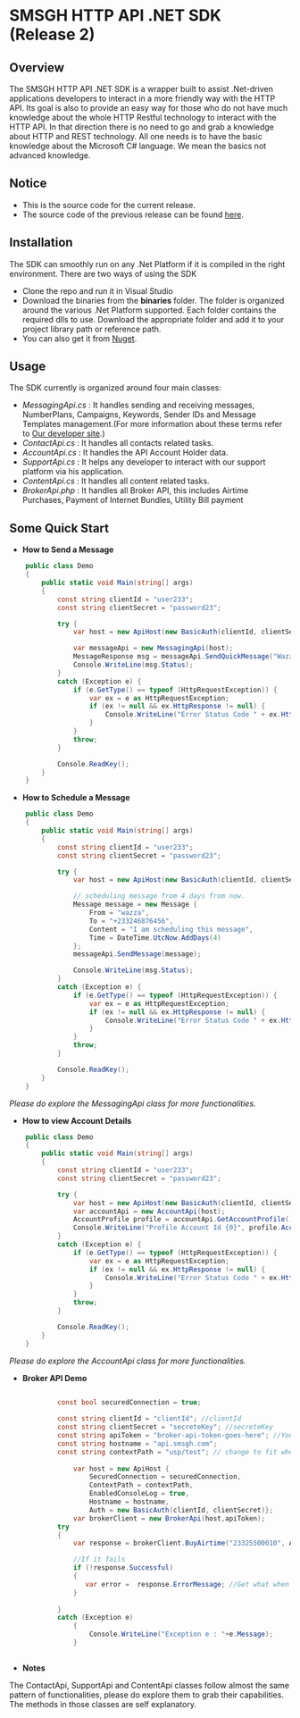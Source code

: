 SMSGH HTTP API .NET SDK (Release 2)
===================================

## **Overview**

The SMSGH HTTP API .NET SDK is a wrapper built to assist .Net-driven applications developers to interact in a more friendly way with the HTTP API.
Its goal is also to provide an easy way for those who do not have much knowledge about the whole HTTP Restful technology to interact with the HTTP API.
In that direction there is no need to go and grab a knowledge about HTTP and REST technology. 
All one needs is to have the basic knowledge about the Microsoft C# language. We mean the basics not advanced knowledge.

## **Notice**
* This is the source code for the current release.
* The source code of the previous release can be found [here](https://github.com/smsgh/smsghapi-csharp/tree/release-1).

## **Installation**

The SDK can smoothly run on any .Net Platform if it is compiled in the right environment. There are two ways of using the SDK

* Clone the repo and run it in Visual Studio
* Download the binaries from the **binaries** folder. The folder is organized around the various .Net Platform supported. Each folder contains the required dlls to use. Download the appropriate folder and add it to your project library path or reference path.
* You can also get it from [Nuget](https://www.nuget.org/packages/Smsgh.Api.Sdk/1.0.0).
 
## **Usage**

The SDK currently is organized around four main classes:

* *MessagingApi.cs* : 
    It handles sending and receiving messages, NumberPlans, Campaigns, Keywords, Sender IDs and Message Templates management.(For more information about these terms refer to [Our developer site](http://developers.smsgh.com/).)
* *ContactApi.cs* : 
        It handles all contacts related tasks. 
* *AccountApi.cs* : 
        It handles the API Account Holder data.
* *SupportApi.cs* : 
        It helps any developer to interact with our support platform via his application.
* *ContentApi.cs* :
		It handles all content related tasks.
* *BrokerApi.php* : 
        It handles all Broker API, this includes Airtime Purchases, Payment of Internet Bundles, Utility Bill payment 

## **Some Quick Start**

* **How to Send a Message**

```c#
    public class Demo
    {
        public static void Main(string[] args)
        {
            const string clientId = "user233";
            const string clientSecret = "password23";

            try {
                var host = new ApiHost(new BasicAuth(clientId, clientSecret));

                var messageApi = new MessagingApi(host);
                MessageResponse msg = messageApi.SendQuickMessage("Wazza", "+233244675897", "Hello Big Bro!", true);
                Console.WriteLine(msg.Status);
            }
            catch (Exception e) {
                if (e.GetType() == typeof (HttpRequestException)) {
                    var ex = e as HttpRequestException;
                    if (ex != null && ex.HttpResponse != null) {
                        Console.WriteLine("Error Status Code " + ex.HttpResponse.Status);
                    }
                }
                throw;
            }

            Console.ReadKey();
        }
    }

```

* **How to Schedule a Message**

```c#
    public class Demo
    {
        public static void Main(string[] args)
        {
            const string clientId = "user233";
            const string clientSecret = "password23";

            try {
                var host = new ApiHost(new BasicAuth(clientId, clientSecret));

                // scheduling message from 4 days from now.
                Message message = new Message {
                    From = "wazza",
                    To = "+233246876456",
                    Content = "I am scheduling this message",
                    Time = DateTime.UtcNow.AddDays(4)
                };
                messageApi.SendMessage(message);

                Console.WriteLine(msg.Status);
            }
            catch (Exception e) {
                if (e.GetType() == typeof (HttpRequestException)) {
                    var ex = e as HttpRequestException;
                    if (ex != null && ex.HttpResponse != null) {
                        Console.WriteLine("Error Status Code " + ex.HttpResponse.Status);
                    }
                }
                throw;
            }

            Console.ReadKey();
        }
    }

```
*Please do explore the MessagingApi class for more functionalities.*

* **How to view Account Details**

```c#
    public class Demo
    {
        public static void Main(string[] args)
        {
            const string clientId = "user233";
            const string clientSecret = "password23";

            try {
                var host = new ApiHost(new BasicAuth(clientId, clientSecret));
                var accountApi = new AccountApi(host);
                AccountProfile profile = accountApi.GetAccountProfile();
                Console.WriteLine("Profile Account Id {0}", profile.AccountId);
            }
            catch (Exception e) {
                if (e.GetType() == typeof (HttpRequestException)) {
                    var ex = e as HttpRequestException;
                    if (ex != null && ex.HttpResponse != null) {
                        Console.WriteLine("Error Status Code " + ex.HttpResponse.Status);
                    }
                }
                throw;
            }

            Console.ReadKey();
        }
    }

```

*Please do explore the AccountApi class for more functionalities.*
* **Broker API Demo**
```c#
  
            const bool securedConnection = true;

            const string clientId = "clientId"; //clientId
            const string clientSecret = "secreteKey"; //secreteKey
            const string apiToken = "broker-api-token-goes-here"; //Your api Token
            const string hostname = "api.smsgh.com";
            const string contextPath = "usp/test"; // change to fit when performing live transactions
            
                var host = new ApiHost {
                    SecuredConnection = securedConnection,
                    ContextPath = contextPath,
                    EnabledConsoleLog = true,
                    Hostname = hostname,
                    Auth = new BasicAuth(clientId, clientSecret)};
                var brokerClient = new BrokerApi(host,apiToken);
            try
            {
                var response = brokerClient.BuyAirtime("23325500010", AirtimeNetwork.Mtn, 25, "");

                //If it fails
                if (!response.Successful)
                {
                   var error =  response.ErrorMessage; //Get what when wrong
                }
            
            }
            catch (Exception e)
                {
                    Console.WriteLine("Exception e : "+e.Message);
                }
                
```

* **Notes**

The ContactApi, SupportApi and ContentApi classes follow almost the same pattern of functionalities, please do explore them to grab their capabilities.
The methods in those classes are self explanatory.
